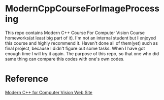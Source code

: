 # ModernCppCourseForImageProcessing
This repo contains Modern C++ Course For Computer Vision Course homeworks(at least big part of it). I'm not an internal student but I enjoyed this course and highly recommend it.
Haven't done all of them(yet) such as final project, because I didn't figure out some tasks. When I have got enough time I will try it again. 
The purpose of this repo, so that one who did same thing can compare this codes with one's own codes.

# Reference
[Modern C++ for Computer Vision Web Site](https://www.ipb.uni-bonn.de/teaching/cpp-2020/)
